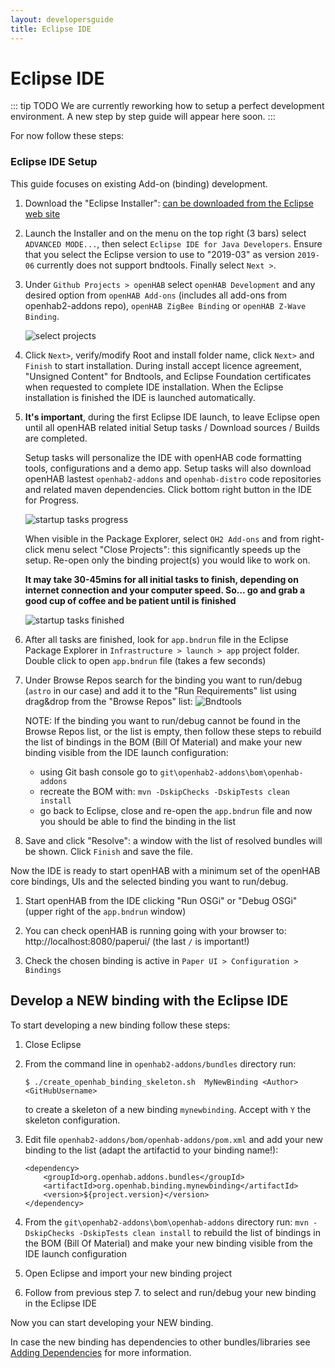 ```yaml
---
layout: developersguide
title: Eclipse IDE
---
```


# Eclipse IDE

::: tip TODO
We are currently reworking how to setup a perfect development environment.
A new step by step guide will appear here soon.
:::

For now follow these steps:

### Eclipse IDE Setup

This guide focuses on existing Add-on (binding) development.

1. Download the "Eclipse Installer": [can be downloaded from the Eclipse web site](https://wiki.eclipse.org/Eclipse_Installer)

1. Launch the Installer and on the menu on the top right (3 bars) select `ADVANCED MODE...`, then select `Eclipse IDE for Java Developers`.
Ensure that you select the Eclipse version to use to "2019-03" as version `2019-06` currently does not support bndtools. Finally select `Next >`.

1. Under `Github Projects > openHAB` select `openHAB Development` and any desired option from `openHAB Add-ons` (includes all add-ons from openhab2-addons repo), `openHAB ZigBee Binding` or `openHAB Z-Wave Binding`.
    
   ![select projects](./images/ide_setup_eclipse_projects.png)

1. Click `Next>`, verify/modify Root and install folder name, click `Next>` and `Finish` to start installation. 
    During install accept licence agreement, "Unsigned Content" for Bndtools, and Eclipse Foundation certificates when requested to complete IDE installation. 
    When the Eclipse installation is finished the IDE is launched automatically.

1. **It's important**, during the first Eclipse IDE launch, to leave Eclipse open until all openHAB related initial Setup tasks / Download sources / Builds are completed. 

    Setup tasks will personalize the IDE with openHAB code formatting tools, configurations and a demo app.
	Setup tasks will also download openHAB lastest `openhab2-addons` and `openhab-distro` code repositories and related maven dependencies. 
	Click bottom right button in the IDE for Progress.

    ![startup tasks progress](./images/ide_setup_eclipse_startup_tasks.png)

    When visible in the Package Explorer, select `OH2 Add-ons` and from right-click menu select "Close Projects": this significantly speeds up the setup.
    Re-open only the binding project(s) you would like to work on.

    **It may take 30-45mins for all initial tasks to finish, depending on internet connection and your computer speed.
    So... go and grab a good cup of coffee and be patient until is finished**

   ![startup tasks finished](./images/ide_setup_eclipse_tasks_finished.png)

1. After all tasks are finished, look for `app.bndrun` file in the Eclipse Package Explorer in `Infrastructure > launch > app` project folder.
   Double click to open `app.bndrun` file (takes a few seconds)

1. Under Browse Repos search for the binding you want to run/debug (`astro` in our case) and add it to the "Run Requirements" list using drag&drop from the "Browse Repos" list:
    ![Bndtools](images/ide_setup_eclipse_bndtools.png)   

    NOTE: If the binding you want to run/debug cannot be found in the Browse Repos list, or the list is empty, then follow these steps to rebuild the list of bindings in the BOM (Bill Of Material) and make your new binding visible from the IDE launch configuration:

    - using Git bash console go to `git\openhab2-addons\bom\openhab-addons`
    - recreate the BOM with: `mvn -DskipChecks -DskipTests clean install`
    - go back to Eclipse, close and re-open the `app.bndrun` file and now you should be able to find the binding in the list

1. Save and click "Resolve": a window with the list of resolved bundles will be shown.
    Click `Finish` and save the file.

Now the IDE is ready to start openHAB with a minimum set of the openHAB core bindings, UIs and the selected binding you want to run/debug.

1. Start openHAB from the IDE clicking "Run OSGi" or "Debug OSGi" (upper right of the `app.bndrun` window)

1. You can check openHAB is running going with your browser to: http://localhost:8080/paperui/ (the last `/` is important!)

1. Check the chosen binding is active in `Paper UI > Configuration > Bindings`

## Develop a NEW binding with the Eclipse IDE

To start developing a new binding follow these steps:

1. Close Eclipse
1. From the command line in `openhab2-addons/bundles` directory run:

    `$ ./create_openhab_binding_skeleton.sh  MyNewBinding <Author> <GitHubUsername>`

    to create a skeleton of a new binding `mynewbinding`.
    Accept with `Y` the skeleton configuration.

1. Edit file `openhab2-addons/bom/openhab-addons/pom.xml` and add your new binding to the list (adapt the artifactid to your binding name!):
    ```
    <dependency>
        <groupId>org.openhab.addons.bundles</groupId>
        <artifactId>org.openhab.binding.mynewbinding</artifactId>
        <version>${project.version}</version>
    </dependency>
    ```

1. From the `git\openhab2-addons\bom\openhab-addons` directory run: `mvn -DskipChecks -DskipTests clean install` to rebuild the list of bindings in the BOM (Bill Of Material) and make your new binding visible from the IDE launch configuration

1. Open Eclipse and import your new binding project 

1. Follow from previous step 7. to select and run/debug your new binding in the Eclipse IDE

Now you can start developing your NEW binding.

In case the new binding has dependencies to other bundles/libraries see [Adding Dependencies](../buildsystem.html#adding-dependencies) for more information.
